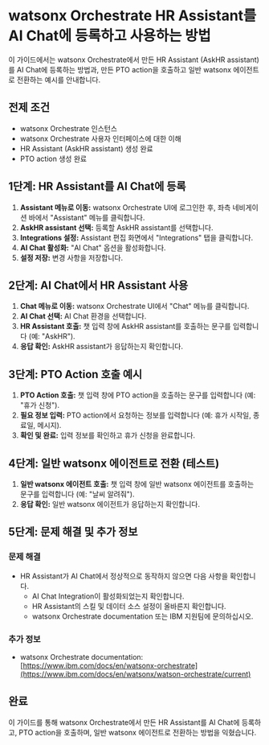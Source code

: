 # watsonx Orchestrate HR Assistant를 AI Chat에 등록하고 사용하는 방법

이 가이드에서는 watsonx Orchestrate에서 만든 HR Assistant (AskHR assistant)를 AI Chat에 등록하는 방법과, 만든 PTO action을 호출하고 일반 watsonx 에이전트로 전환하는 예시를 안내합니다.

## 전제 조건

*   watsonx Orchestrate 인스턴스
*   watsonx Orchestrate 사용자 인터페이스에 대한 이해
*   HR Assistant (AskHR assistant) 생성 완료
*   PTO action 생성 완료

## 1단계: HR Assistant를 AI Chat에 등록

1.  **Assistant 메뉴로 이동:** watsonx Orchestrate UI에 로그인한 후, 좌측 네비게이션 바에서 "Assistant" 메뉴를 클릭합니다.
2.  **AskHR assistant 선택:** 등록할 AskHR assistant를 선택합니다.
3.  **Integrations 설정:** Assistant 편집 화면에서 "Integrations" 탭을 클릭합니다.
4.  **AI Chat 활성화:** "AI Chat" 옵션을 활성화합니다.
5.  **설정 저장:** 변경 사항을 저장합니다.

## 2단계: AI Chat에서 HR Assistant 사용

1.  **Chat 메뉴로 이동:** watsonx Orchestrate UI에서 "Chat" 메뉴를 클릭합니다.
2.  **AI Chat 선택:** AI Chat 환경을 선택합니다.
3.  **HR Assistant 호출:** 챗 입력 창에 AskHR assistant를 호출하는 문구를 입력합니다 (예: "AskHR").
4.  **응답 확인:** AskHR assistant가 응답하는지 확인합니다.

## 3단계: PTO Action 호출 예시

1.  **PTO Action 호출:** 챗 입력 창에 PTO action을 호출하는 문구를 입력합니다 (예: "휴가 신청").
2.  **필요 정보 입력:** PTO action에서 요청하는 정보를 입력합니다 (예: 휴가 시작일, 종료일, 메시지).
3.  **확인 및 완료:** 입력 정보를 확인하고 휴가 신청을 완료합니다.

## 4단계: 일반 watsonx 에이전트로 전환 (테스트)

1.  **일반 watsonx 에이전트 호출:** 챗 입력 창에 일반 watsonx 에이전트를 호출하는 문구를 입력합니다 (예: "날씨 알려줘").
2.  **응답 확인:** 일반 watsonx 에이전트가 응답하는지 확인합니다.

## 5단계: 문제 해결 및 추가 정보

### 문제 해결

*   HR Assistant가 AI Chat에서 정상적으로 동작하지 않으면 다음 사항을 확인합니다.
    *   AI Chat Integration이 활성화되었는지 확인합니다.
    *   HR Assistant의 스킬 및 데이터 소스 설정이 올바른지 확인합니다.
    *   watsonx Orchestrate documentation 또는 IBM 지원팀에 문의하십시오.

### 추가 정보

*   watsonx Orchestrate documentation: [https://www.ibm.com/docs/en/watsonx-orchestrate](https://www.ibm.com/docs/en/watsonx/watson-orchestrate/current)

## 완료

이 가이드를 통해 watsonx Orchestrate에서 만든 HR Assistant를 AI Chat에 등록하고, PTO action을 호출하며, 일반 watsonx 에이전트로 전환하는 방법을 익혔습니다.
